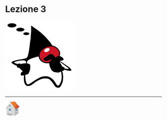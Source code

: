 # Lezione 3

![Duke][duke_think_small]
<!--## Elenco Esercizi -->
<!-- - [Esercizio 1](exercise1/README.md) -->
<!-- - [Esercizio 2](exercise2/README.md) -->
<!-- - [Esercizio 3](exercise3/README.md) -->

***
[![Home][img_home]][href_home]

[duke_think_small]: <../../../../resources/images/duke/duke_think_small.png>
[duke_exercise_small]: <../../../../resources/images/duke/duke_exercise_small.png>
<!-- Definizione dei link per la navigazione -->
[img_wip]: <../../../../resources/images/commons/workinprogress.png>
[img_home]: <../../../../resources/images/navigation/home.png>
[href_home]: <https://groppedev.github.io/java-getting-started/>
